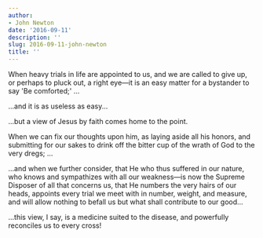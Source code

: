 ```yaml
---
author:
- John Newton
date: '2016-09-11'
description: ''
slug: 2016-09-11-john-newton
title: ''
---
```

When heavy trials in life are appointed to us, and we are called to give up, or perhaps to pluck out, a right eye—it is an easy matter for a bystander to say 'Be comforted;' ...

...and it is as useless as easy...

...but a view of Jesus by faith comes home to the point. 

When we can fix our thoughts upon him, as laying aside all his honors, and submitting for our sakes to drink off the bitter cup of the wrath of God to the very dregs; ... 

...and when we further consider, that He who thus suffered in our nature, who knows and sympathizes with all our weakness—is now the Supreme Disposer of all that concerns us, that He numbers the very hairs of our heads, appoints every trial we meet with in number, weight, and measure, and will allow nothing to befall us but what shall contribute to our good... 

...this view, I say, is a medicine suited to the disease, and powerfully reconciles us to every cross!



